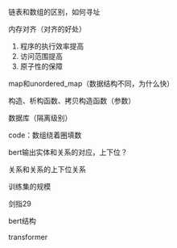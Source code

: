 链表和数组的区别，如何寻址

内存对齐（对齐的好处）

1. 程序的执行效率提高
2. 访问范围提高
3. 原子性的保障

map和unordered_map（数据结构不同，为什么快）

构造、析构函数、拷贝构造函数（参数）

数据库（隔离级别）

code：数组绕着圈填数



bert输出实体和关系的对应，上下位？

关系和关系的上下位关系

训练集的规模

剑指29





bert结构

transformer